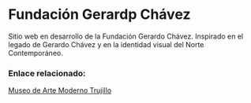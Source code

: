 # Fundación Gerardp Chávez

Sitio web en desarrollo de la Fundación Gerardo Chávez.
Inspirado en el legado de Gerardo Chávez y en la identidad visual del Norte Contemporáneo.

### Enlace relacionado:
[Museo de Arte Moderno Trujillo](https://www.mamtrujillo.pe/)
